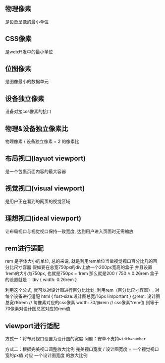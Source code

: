 ## 物理像素
是设备呈像的最小单位

## CSS像素
是web开发中的最小单位

## 位图像素
是图像最小的数据单元

## 设备独立像素
设备对接css像素的接口

## 物理&设备独立像素比
物理像素 / 设备独立像素 = 2 的像素比

## 布局视口(layuot viewport)
是一个包裹页面内容的最大容器

## 视觉视口(visual viewport)
是用户正在看到的网页的视觉区域

## 理想视口(ideal viewport)
让布局视口与视觉视口保持一致宽度, 达到用户进入页面时无需缩放

## rem进行适配
rem 是字体大小的单位, 总的来说, 就是利用rem单位当做视觉视口百分比几的百分比尺寸容器
假如要在总宽750px的div上放一个200px宽高的盒子
并且设置1rem的大小为750px, 也就是750px = 1rem
那么就是200 / 750 ≈ 0.26rem
盒子的设置就是： div { width: 0.26rem }

利用这个公式, 就可以对设计图进行百分比比划, 利用rem（百分比尺寸容器）, 对每个设备进行适配
html { fost-size:设计图总宽/16px !important }
@rem: 设计图总宽/16rem // 每像素对应的css像素
width: 70/@rem // css像素*rem值 则等于70像素对设计图总宽对应的rem值

## viewport进行适配

方式一：将布局视口设置为设计图的宽度
<meta name="viewport" content="width=640">
问题：安卓不支持`width=number`

方式二：根据完美视口调整放大比例
完美视口宽度 / 设计图宽度 = 一个视觉视口宽的px值 对应 一个设计图宽度 的放大比例